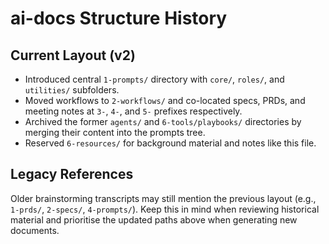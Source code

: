 # ai-docs Structure History

## Current Layout (v2)
- Introduced central `1-prompts/` directory with `core/`, `roles/`, and `utilities/` subfolders.
- Moved workflows to `2-workflows/` and co-located specs, PRDs, and meeting notes at `3-`, `4-`, and `5-` prefixes respectively.
- Archived the former `agents/` and `6-tools/playbooks/` directories by merging their content into the prompts tree.
- Reserved `6-resources/` for background material and notes like this file.

## Legacy References
Older brainstorming transcripts may still mention the previous layout (e.g., `1-prds/`, `2-specs/`, `4-prompts/`). Keep this in mind when reviewing historical material and prioritise the updated paths above when generating new documents.
